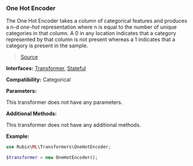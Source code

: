 ### One Hot Encoder
The One Hot Encoder takes a column of categorical features and produces a n-d *one-hot* representation where n is equal to the number of unique categories in that column. A 0 in any location indicates that a category represented by that column is not present whereas a 1 indicates that a category is present in the sample.

> [Source](https://github.com/RubixML/RubixML/blob/master/src/Transformers/OneHotEncoder.php)

**Interfaces:** [Transformer](#transformers), [Stateful](#stateful)

**Compatibility:** Categorical

**Parameters:**

This transformer does not have any parameters.

**Additional Methods:**

This transformer does not have any additional methods.

**Example:**

```php
use Rubix\ML\Transformers\OneHotEncoder;

$transformer = new OneHotEncoder();
```